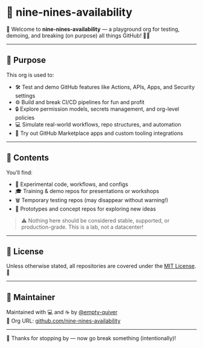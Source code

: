 # 🚀 nine-nines-availability

👋 Welcome to **nine-nines-availability** — a playground org for testing, demoing, and breaking (on purpose) all things GitHub! 🧪🐛

---

## 🎯 Purpose

This org is used to:

- 🛠️ Test and demo GitHub features like Actions, APIs, Apps, and Security settings
- ⚙️ Build and break CI/CD pipelines for fun and profit
- 🔒 Explore permission models, secrets management, and org-level policies
- 💻 Simulate real-world workflows, repo structures, and automation
- 🧰 Try out GitHub Marketplace apps and custom tooling integrations

---

## 📁 Contents

You’ll find:

- 🧪 Experimental code, workflows, and configs
- 🎓 Training & demo repos for presentations or workshops
- 🗑️ Temporary testing repos (may disappear without warning!)
- 🧬 Prototypes and concept repos for exploring new ideas

> ⚠️ Nothing here should be considered stable, supported, or production-grade. This is a lab, not a datacenter!

---

## 📝 License

Unless otherwise stated, all repositories are covered under the [MIT License](LICENSE). 📜

---

## 🙋 Maintainer

Maintained with 💻 and ☕ by [@empty-quiver](https://github.com/empty-quiver)  
🔗 Org URL: [github.com/nine-nines-availability](https://github.com/nine-nines-availability)

---

🧡 Thanks for stopping by — now go break something (intentionally)!

